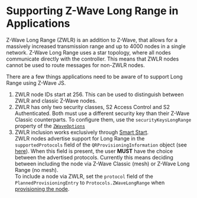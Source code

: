 # Supporting Z-Wave Long Range in Applications

Z-Wave Long Range (ZWLR) is an addition to Z-Wave, that allows for a massively increased transmission range and up to 4000 nodes in a single network. Z-Wave Long Range uses a star topology, where all nodes communicate directly with the controller. This means that ZWLR nodes cannot be used to route messages for non-ZWLR nodes.

There are a few things applications need to be aware of to support Long Range using Z-Wave JS.

1. ZWLR node IDs start at 256. This can be used to distinguish between ZWLR and classic Z-Wave nodes.
1. ZWLR has only two security classes, S2 Access Control and S2 Authenticated. Both must use a different security key than their Z-Wave Classic counterparts. To configure them, use the `securityKeysLongRange` property of the [`ZWaveOptions`](api/driver#zwaveoptions)
1. ZWLR inclusion works exclusively through [Smart Start](getting-started/security-s2#smartstart).\
   ZWLR nodes advertise support for Long Range in the `supportedProtocols` field of the `QRProvisioningInformation` object (see [here](api/utils#other-qr-codes)). When this field is present, the user **MUST** have the choice between the advertised protocols. Currently this means deciding between including the node via Z-Wave Classic (mesh) or Z-Wave Long Range (no mesh).\
   To include a node via ZWLR, set the `protocol` field of the `PlannedProvisioningEntry` to `Protocols.ZWaveLongRange` when [provisioning the node](api/controller#provisionsmartstartnode).
